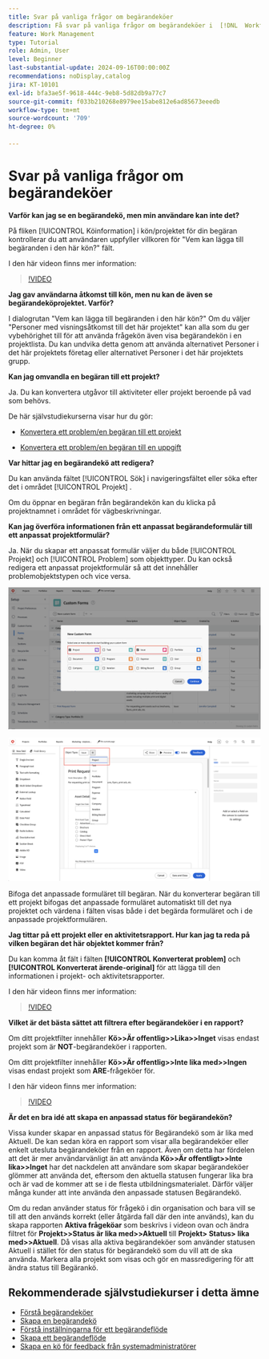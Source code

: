 ```yaml
---
title: Svar på vanliga frågor om begärandeköer
description: Få svar på vanliga frågor om begärandeköer i  [!DNL  Workfront].
feature: Work Management
type: Tutorial
role: Admin, User
level: Beginner
last-substantial-update: 2024-09-16T00:00:00Z
recommendations: noDisplay,catalog
jira: KT-10101
exl-id: bfa3ae5f-9618-444c-9eb8-5d82db9a77c7
source-git-commit: f033b210268e8979ee15abe812e6ad85673eeedb
workflow-type: tm+mt
source-wordcount: '709'
ht-degree: 0%

---
```


# Svar på vanliga frågor om begärandeköer

**Varför kan jag se en begärandekö, men min användare kan inte det?**

På fliken [!UICONTROL Köinformation] i kön/projektet för din begäran kontrollerar du att användaren uppfyller villkoren för &quot;Vem kan lägga till begäranden i den här kön?&quot; fält.

I den här videon finns mer information:

>[!VIDEO](https://video.tv.adobe.com/v/3434156/?quality=12&learn=on)

**Jag gav användarna åtkomst till kön, men nu kan de även se begärandeköprojektet. Varför?**

I dialogrutan &quot;Vem kan lägga till begäranden i den här kön?&quot; Om du väljer &quot;Personer med visningsåtkomst till det här projektet&quot; kan alla som du ger vybehörighet till för att använda frågekön även visa begärandekön i en projektlista. Du kan undvika detta genom att använda alternativet Personer i det här projektets företag eller alternativet Personer i det här projektets grupp.

**Kan jag omvandla en begäran till ett projekt?**

Ja. Du kan konvertera utgåvor till aktiviteter eller projekt beroende på vad som behövs.

De här självstudiekurserna visar hur du gör:

* [Konvertera ett problem/en begäran till ett projekt](/help/manage-work/issues-requests/create-a-project-from-a-request.md)

* [Konvertera ett problem/en begäran till en uppgift](/help/manage-work/issues-requests/convert-issues-to-other-work-items.md)

**Var hittar jag en begärandekö att redigera?**

Du kan använda fältet [!UICONTROL Sök] i navigeringsfältet eller söka efter det i området [!UICONTROL Projekt] .

Om du öppnar en begäran från begärandekön kan du klicka på projektnamnet i området för vägbeskrivningar.

**Kan jag överföra informationen från ett anpassat begärandeformulär till ett anpassat projektformulär?**

Ja. När du skapar ett anpassat formulär väljer du både [!UICONTROL Projekt] och [!UICONTROL Problem] som objekttyper. Du kan också redigera ett anpassat projektformulär så att det innehåller problemobjektstypen och vice versa.

![Bild som visar hur du väljer två objekttyper när du skapar ett anpassat formulär](assets/faq-image-1.png)

![Bild som visar hur du väljer två objekttyper när du redigerar ett anpassat formulär](assets/faq-image-2.png)

Bifoga det anpassade formuläret till begäran. När du konverterar begäran till ett projekt bifogas det anpassade formuläret automatiskt till det nya projektet och värdena i fälten visas både i det begärda formuläret och i de anpassade projektformulären.

**Jag tittar på ett projekt eller en aktivitetsrapport. Hur kan jag ta reda på vilken begäran det här objektet kommer från?**

Du kan komma åt fält i fälten **[!UICONTROL Konverterat problem]** och **[!UICONTROL Konverterat ärende-original]** för att lägga till den informationen i projekt- och aktivitetsrapporter.

I den här videon finns mer information:

>[!VIDEO](https://video.tv.adobe.com/v/3434176/?quality=12&learn=on)


**Vilket är det bästa sättet att filtrera efter begärandeköer i en rapport?**

Om ditt projektfilter innehåller **Kö>>Är offentlig>>Lika>>Inget** visas endast projekt som är **NOT**-begärandeköer i rapporten.

Om ditt projektfilter innehåller **Kö>>Är offentlig>>Inte lika med>>Ingen** visas endast projekt som **ARE**-frågeköer för.

I den här videon finns mer information:

>[!VIDEO](https://video.tv.adobe.com/v/3434329/?quality=12&learn=on)

**Är det en bra idé att skapa en anpassad status för begärandekön?**

Vissa kunder skapar en anpassad status för Begärandekö som är lika med Aktuell. De kan sedan köra en rapport som visar alla begärandeköer eller enkelt utesluta begärandeköer från en rapport. Även om detta har fördelen att det är mer användarvänligt än att använda **Kö>>Är offentligt>>Inte lika>>Inget** har det nackdelen att användare som skapar begärandeköer glömmer att använda det, eftersom den aktuella statusen fungerar lika bra och är vad de kommer att se i de flesta utbildningsmaterialet. Därför väljer många kunder att inte använda den anpassade statusen Begärandekö.

Om du redan använder status för frågekö i din organisation och bara vill se till att den används korrekt (eller åtgärda fall där den inte används), kan du skapa rapporten **Aktiva frågeköar** som beskrivs i videon ovan och ändra filtret för **Projekt>>Status är lika med>>Aktuell** till **Projekt> Status> lika med>>Aktuell**. Då visas alla aktiva begärandeköer som använder statusen Aktuell i stället för den status för begärandekö som du vill att de ska använda. Markera alla projekt som visas och gör en massredigering för att ändra status till Begärankö.

## Rekommenderade självstudiekurser i detta ämne

* [Förstå begärandeköer](/help/manage-work/request-queues/understand-request-queues.md)
* [Skapa en begärandekö](/help/manage-work/request-queues/create-a-request-queue.md)
* [Förstå inställningarna för ett begärandeflöde](/help/manage-work/request-queues/understand-settings-for-a-flow-request.md)
* [Skapa ett begärandeflöde](/help/manage-work/request-queues/create-a-request-flow.md)
* [Skapa en kö för feedback från systemadministratörer](/help/manage-work/request-queues/create-a-system-admin-feedback-request-queue.md)

